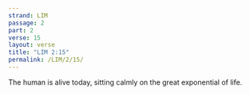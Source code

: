 ```yaml
---
strand: LIM
passage: 2
part: 2
verse: 15
layout: verse
title: "LIM 2:15"
permalink: /LIM/2/15/
---
```

The human is alive today, sitting calmly on the great exponential of life.
